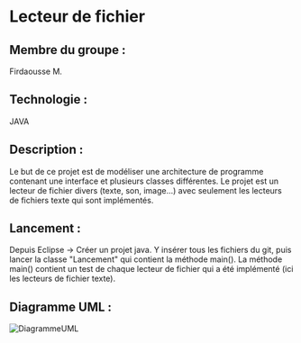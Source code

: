 # Lecteur de fichier

## **Membre du groupe :** 
Firdaousse M.

## **Technologie :** 
JAVA

## __Description :__ 
Le but de ce projet est de modéliser une architecture de programme contenant une interface et plusieurs classes différentes. Le projet est un lecteur de fichier divers (texte, son, image...) avec seulement les lecteurs de fichiers texte qui sont implémentés.

## __Lancement :__ 
Depuis Eclipse -> Créer un projet java. Y insérer tous les fichiers du git, puis lancer la classe "Lancement" qui contient la méthode main().
La méthode main() contient un test de chaque lecteur de fichier qui a été implémenté (ici les lecteurs de fichier texte).

## **Diagramme UML :**

![DiagrammeUML](https://user-images.githubusercontent.com/83703973/195629269-72738e8e-d71d-49c7-a5bb-0bb678ac17d7.png)
